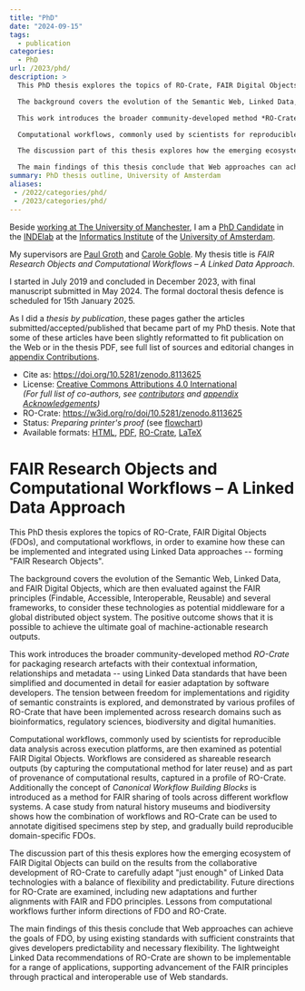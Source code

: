 ```yaml
---
title: "PhD"
date: "2024-09-15"
tags:
  - publication
categories:
  - PhD
url: /2023/phd/
description: >
  This PhD thesis explores the topics of RO-Crate, FAIR Digital Objects (FDOs), and computational workflows, in order to examine how these can be implemented and integrated using Linked Data approaches -- forming "FAIR Research Objects".

  The background covers the evolution of the Semantic Web, Linked Data, and FAIR Digital Objects, which are then evaluated against the FAIR principles (Findable, Accessible, Interoperable, Reusable) and several frameworks, to consider these technologies as potential middleware for a global distributed object system. The positive outcome shows that it is possible to achieve the ultimate goal of machine-actionable research outputs.

  This work introduces the broader community-developed method *RO-Crate* for packaging research artefacts with their contextual information, relationships and metadata -- using Linked Data standards that have been simplified and documented in detail for easier adaptation by software developers. The tension between freedom for implementations and rigidity of semantic constraints is explored, and demonstrated by various profiles of RO-Crate that have been implemented across research domains such as bioinformatics, regulatory sciences, biodiversity and digital humanities.

  Computational workflows, commonly used by scientists for reproducible data analysis across execution platforms, are then examined as potential FAIR Digital Objects. Workflows are considered as shareable research outputs (by capturing the computational method for later reuse) and as part of provenance of computational results, captured in a profile of RO-Crate. Additionally the concept of *Canonical Workflow Building Blocks* is introduced as a method for FAIR sharing of tools across different workflow systems. A case study from natural history museums and biodiversity shows how the combination of workflows and RO-Crate can be used to annotate digitised specimens step by step, and gradually build reproducible domain-specific FDOs.

  The discussion part of this thesis explores how the emerging ecosystem of FAIR Digital Objects can build on the results from the collaborative development of RO-Crate to carefully adapt "just enough" of Linked Data technologies with a balance of flexibility and predictability. Future directions for RO-Crate are examined, including new adaptations and further alignments with FAIR and FDO principles. Lessons from computational workflows further inform directions of FDO and RO-Crate.

  The main findings of this thesis conclude that Web approaches can achieve the goals of FDO, by using existing standards with sufficient constraints that gives developers predictability and necessary flexibility. The lightweight Linked Data recommendations of RO-Crate are shown to be implementable for a range of applications, supporting advancement of the FAIR principles through practical and interoperable use of Web standards.
summary: PhD thesis outline, University of Amsterdam
aliases:
 - /2022/categories/phd/
 - /2023/categories/phd/
---
```


Beside [working at The University of Manchester](/2023/about/), I am a [PhD Candidate](https://www.uva.nl/en/profile/s/o/s.soilandreyes/s.soiland-reyes.html) in the [INDElab](https://indelab.org/) at the [Informatics Institute](http://ivi.uva.nl/) of the [University of Amsterdam](http://uva.nl/).

My supervisors are [Paul Groth](http://pgroth.com/) and [Carole Goble](https://research.manchester.ac.uk/en/persons/carole.goble). My thesis title is _FAIR Research Objects and Computational Workflows – A Linked Data Approach_.

I started in July 2019 and concluded in December 2023, with final manuscript submitted in May 2024. The formal doctoral thesis defence is scheduled for 15th January 2025. 

As I did a _thesis by publication_, these pages gather the articles submitted/accepted/published that became part of my PhD thesis. Note that some of these articles have been slightly reformatted to fit publication on the Web or in the thesis PDF, see full list of sources and editorial changes in [appendix Contributions](../../2022/phd/contributions/).

* Cite as: <https://doi.org/10.5281/zenodo.8113625>
* License: [Creative Commons Attributions 4.0 International](https://spdx.org/licenses/CC-BY-4.0/)  
  _(For full list of co-authors, see [contributors](/2022/phd/contributions/#contributor-affiliations) and [appendix Acknowledgements](../../2022/phd/acknowledgements/))_
* RO-Crate: <https://w3id.org/ro/doi/10.5281/zenodo.8113625>
* Status: _Preparing printer's proof_ (see [flowchart](https://www.uva.nl/binaries/content/assets/uva/en/research/phd/procedures/flowchart-from-manuscript-to-doctoral-thesis-en-doctorate-regulations-2020.pdf))
* Available formats: [HTML](https://s11.no/2023/phd/), [PDF](https://s11.no/2023/phd/thesis.pdf), [RO-Crate](https://w3id.org/ro/doi/10.5281/zenodo.8113625), [LaTeX](https://github.com/stain/phd)


# FAIR Research Objects and Computational Workflows – A Linked Data Approach

This PhD thesis explores the topics of RO-Crate, FAIR Digital Objects (FDOs), and computational workflows, in order to examine how these can be implemented and integrated using Linked Data approaches -- forming "FAIR Research Objects".

The background covers the evolution of the Semantic Web, Linked Data, and FAIR Digital Objects, which are then evaluated against the FAIR principles (Findable, Accessible, Interoperable, Reusable) and several frameworks, to consider these technologies as potential middleware for a global distributed object system. The positive outcome shows that it is possible to achieve the ultimate goal of machine-actionable research outputs.

This work introduces the broader community-developed method *RO-Crate* for packaging research artefacts with their contextual information, relationships and metadata -- using Linked Data standards that have been simplified and documented in detail for easier adaptation by software developers. The tension between freedom for implementations and rigidity of semantic constraints is explored, and demonstrated by various profiles of RO-Crate that have been implemented across research domains such as bioinformatics, regulatory sciences, biodiversity and digital humanities.

Computational workflows, commonly used by scientists for reproducible data analysis across execution platforms, are then examined as potential FAIR Digital Objects. Workflows are considered as shareable research outputs (by capturing the computational method for later reuse) and as part of provenance of computational results, captured in a profile of RO-Crate. Additionally the concept of *Canonical Workflow Building Blocks* is introduced as a method for FAIR sharing of tools across different workflow systems. A case study from natural history museums and biodiversity shows how the combination of workflows and RO-Crate can be used to annotate digitised specimens step by step, and gradually build reproducible domain-specific FDOs.

The discussion part of this thesis explores how the emerging ecosystem of FAIR Digital Objects can build on the results from the collaborative development of RO-Crate to carefully adapt "just enough" of Linked Data technologies with a balance of flexibility and predictability. Future directions for RO-Crate are examined, including new adaptations and further alignments with FAIR and FDO principles. Lessons from computational workflows further inform directions of FDO and RO-Crate.

The main findings of this thesis conclude that Web approaches can achieve the goals of FDO, by using existing standards with sufficient constraints that gives developers predictability and necessary flexibility. The lightweight Linked Data recommendations of RO-Crate are shown to be implementable for a range of applications, supporting advancement of the FAIR principles through practical and interoperable use of Web standards.
